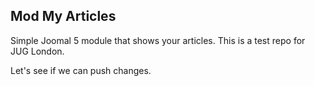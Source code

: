 ## Mod My Articles

Simple Joomal 5 module that shows your articles.
This is a test repo for JUG London.

Let's see if we can push changes.